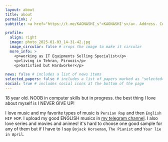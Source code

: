 ```yaml
---
layout: about
title: about
permalink: /
subtitle: <a href="https://t.me/KAONASHI_s">KAONASHI's</a>. Address. Contacts. Motto. Etc.

profile:
  align: right
  image: photo_2025-01-03_14-31-42.jpg
  image_circular: false # crops the image to make it circular
  more_info: >
    <p>working as IT Equipments Selling Specialist</p>
    <p>living in Tehran, Piroozi</p>
    <p>Satisfied but Hardworker</p>

news: false # includes a list of news items
selected_papers: false # includes a list of papers marked as "selected={true}"
social: true # includes social icons at the bottom of the page
---
```


18 year old. NOOB in computer skills but in progress. the best thing I love about myself is I NEVER GIVE UP!

I love music and my favorite types of music is `Persian Rap` and then `English HIP HOP`.
I upload my good ENGLISH musics in [my telegram channel](https://t.me/KAONASHI_s).
I also love series and movies and animes! it's hard to choose one good sample for any of them but if I have to I say `Bojack Horseman`, `The Pianist` and `Your lie in April`.
